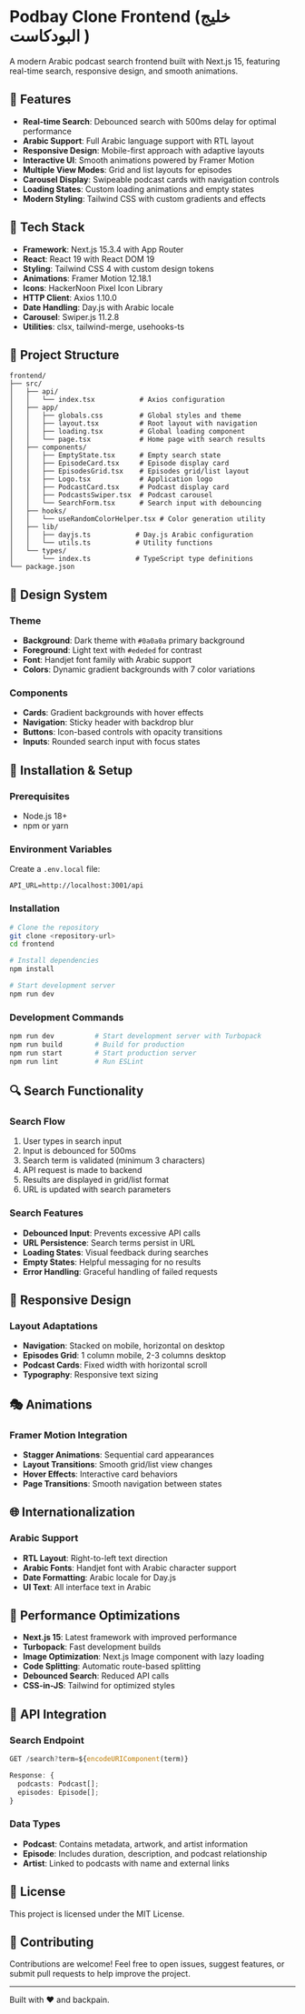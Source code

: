 # Podbay Clone Frontend (خليج البودكاست )

A modern Arabic podcast search frontend built with Next.js 15, featuring real-time search, responsive design, and smooth animations.

## 🌟 Features

- **Real-time Search**: Debounced search with 500ms delay for optimal performance
- **Arabic Support**: Full Arabic language support with RTL layout
- **Responsive Design**: Mobile-first approach with adaptive layouts
- **Interactive UI**: Smooth animations powered by Framer Motion
- **Multiple View Modes**: Grid and list layouts for episodes
- **Carousel Display**: Swipeable podcast cards with navigation controls
- **Loading States**: Custom loading animations and empty states
- **Modern Styling**: Tailwind CSS with custom gradients and effects

## 🚀 Tech Stack

- **Framework**: Next.js 15.3.4 with App Router
- **React**: React 19 with React DOM 19
- **Styling**: Tailwind CSS 4 with custom design tokens
- **Animations**: Framer Motion 12.18.1
- **Icons**: HackerNoon Pixel Icon Library
- **HTTP Client**: Axios 1.10.0
- **Date Handling**: Day.js with Arabic locale
- **Carousel**: Swiper.js 11.2.8
- **Utilities**: clsx, tailwind-merge, usehooks-ts

## 📁 Project Structure

```
frontend/
├── src/
│   ├── api/
│   │   └── index.tsx           # Axios configuration
│   ├── app/
│   │   ├── globals.css         # Global styles and theme
│   │   ├── layout.tsx          # Root layout with navigation
│   │   ├── loading.tsx         # Global loading component
│   │   └── page.tsx            # Home page with search results
│   ├── components/
│   │   ├── EmptyState.tsx      # Empty search state
│   │   ├── EpisodeCard.tsx     # Episode display card
│   │   ├── EpisodesGrid.tsx    # Episodes grid/list layout
│   │   ├── Logo.tsx            # Application logo
│   │   ├── PodcastCard.tsx     # Podcast display card
│   │   ├── PodcastsSwiper.tsx  # Podcast carousel
│   │   └── SearchForm.tsx      # Search input with debouncing
│   ├── hooks/
│   │   └── useRandomColorHelper.tsx # Color generation utility
│   ├── lib/
│   │   ├── dayjs.ts           # Day.js Arabic configuration
│   │   └── utils.ts           # Utility functions
│   └── types/
│       └── index.ts           # TypeScript type definitions
└── package.json
```

## 🎨 Design System

### Theme

- **Background**: Dark theme with `#0a0a0a` primary background
- **Foreground**: Light text with `#ededed` for contrast
- **Font**: Handjet font family with Arabic support
- **Colors**: Dynamic gradient backgrounds with 7 color variations

### Components

- **Cards**: Gradient backgrounds with hover effects
- **Navigation**: Sticky header with backdrop blur
- **Buttons**: Icon-based controls with opacity transitions
- **Inputs**: Rounded search input with focus states

## 🔧 Installation & Setup

### Prerequisites

- Node.js 18+
- npm or yarn

### Environment Variables

Create a `.env.local` file:

```env
API_URL=http://localhost:3001/api
```

### Installation

```bash
# Clone the repository
git clone <repository-url>
cd frontend

# Install dependencies
npm install

# Start development server
npm run dev
```

### Development Commands

```bash
npm run dev          # Start development server with Turbopack
npm run build        # Build for production
npm run start        # Start production server
npm run lint         # Run ESLint
```

## 🔍 Search Functionality

### Search Flow

1. User types in search input
2. Input is debounced for 500ms
3. Search term is validated (minimum 3 characters)
4. API request is made to backend
5. Results are displayed in grid/list format
6. URL is updated with search parameters

### Search Features

- **Debounced Input**: Prevents excessive API calls
- **URL Persistence**: Search terms persist in URL
- **Loading States**: Visual feedback during searches
- **Empty States**: Helpful messaging for no results
- **Error Handling**: Graceful handling of failed requests

## 📱 Responsive Design

### Layout Adaptations

- **Navigation**: Stacked on mobile, horizontal on desktop
- **Episodes Grid**: 1 column mobile, 2-3 columns desktop
- **Podcast Cards**: Fixed width with horizontal scroll
- **Typography**: Responsive text sizing

## 🎭 Animations

### Framer Motion Integration

- **Stagger Animations**: Sequential card appearances
- **Layout Transitions**: Smooth grid/list view changes
- **Hover Effects**: Interactive card behaviors
- **Page Transitions**: Smooth navigation between states

## 🌐 Internationalization

### Arabic Support

- **RTL Layout**: Right-to-left text direction
- **Arabic Fonts**: Handjet font with Arabic character support
- **Date Formatting**: Arabic locale for Day.js
- **UI Text**: All interface text in Arabic

## 🎯 Performance Optimizations

- **Next.js 15**: Latest framework with improved performance
- **Turbopack**: Fast development builds
- **Image Optimization**: Next.js Image component with lazy loading
- **Code Splitting**: Automatic route-based splitting
- **Debounced Search**: Reduced API calls
- **CSS-in-JS**: Tailwind for optimized styles

## 🔗 API Integration

### Search Endpoint

```typescript
GET /search?term=${encodeURIComponent(term)}

Response: {
  podcasts: Podcast[];
  episodes: Episode[];
}
```

### Data Types

- **Podcast**: Contains metadata, artwork, and artist information
- **Episode**: Includes duration, description, and podcast relationship
- **Artist**: Linked to podcasts with name and external links

## 📄 License

This project is licensed under the MIT License.

## 🤝 Contributing

Contributions are welcome! Feel free to open issues, suggest features, or submit pull requests to help improve the project.

---

Built with ❤️ and backpain.
